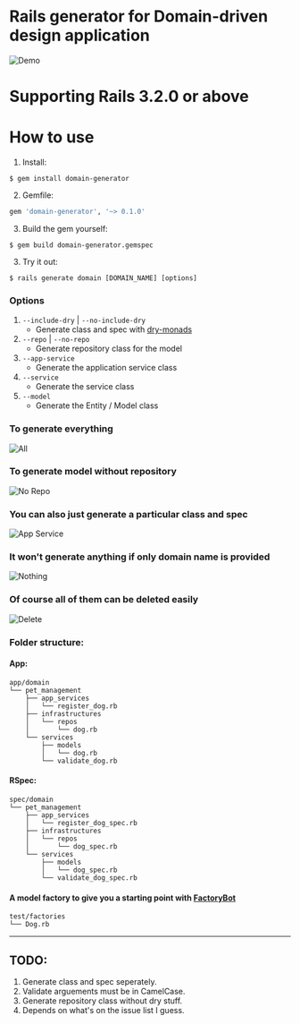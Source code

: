 # Rails generator for Domain-driven design application

![Demo](https://media.giphy.com/media/J4ssLyT6AGr8dX1tCW/giphy.gif)

# Supporting Rails 3.2.0 or above

# How to use

1. Install:
```
$ gem install domain-generator
```
2.  Gemfile:
```ruby
gem 'domain-generator', '~> 0.1.0'
```
3. Build the gem yourself:
```
$ gem build domain-generator.gemspec
```
3. Try it out:
```
$ rails generate domain [DOMAIN_NAME] [options]
```
### Options
1. `--include-dry` | `--no-include-dry`
    - Generate class and spec with [dry-monads](https://dry-rb.org/gems/dry-monads)
2. `--repo` | `--no-repo`
    - Generate repository class for the model
3. `--app-service`
    - Generate the application service class
4. `--service`
    - Generate the service class
5. `--model`
    - Generate the Entity / Model class
### To generate everything
![All](https://media.giphy.com/media/h2OFhJeYBdPzXqyLrU/giphy.gif)
### To generate model without repository
![No Repo](https://media.giphy.com/media/dzPGZiK5sWSsYzh9I3/giphy.gif)
### You can also just generate a particular class and spec
![App Service](https://media.giphy.com/media/frHRLBfe7wqfobN51H/giphy.gif)
### It won't generate anything if only domain name is provided
![Nothing](https://media.giphy.com/media/kdLVazlxTqX24tk4bw/giphy.gif)
### Of course all of them can be deleted easily
![Delete](https://media.giphy.com/media/jqk7Z6AzaguUNCdn5g/giphy.gif)
### Folder structure:
#### App:
```
app/domain
└── pet_management
    ├── app_services
    │   └── register_dog.rb
    ├── infrastructures
    │   └── repos
    │       └── dog.rb
    └── services
        ├── models
        │   └── dog.rb
        └── validate_dog.rb
```
#### RSpec:
```
spec/domain
└── pet_management
    ├── app_services
    │   └── register_dog_spec.rb
    ├── infrastructures
    │   └── repos
    │       └── dog_spec.rb
    └── services
        ├── models
        │   └── dog_spec.rb
        └── validate_dog_spec.rb
```
#### A model factory to give you a starting point with [FactoryBot](http://github.com/thoughtbot/factory_bot_rails)
```
test/factories
└── Dog.rb
```
___
## TODO:
1. Generate class and spec seperately.
2. Validate arguements must be in CamelCase.
3. Generate repository class without dry stuff.
4. Depends on what's on the issue list I guess.